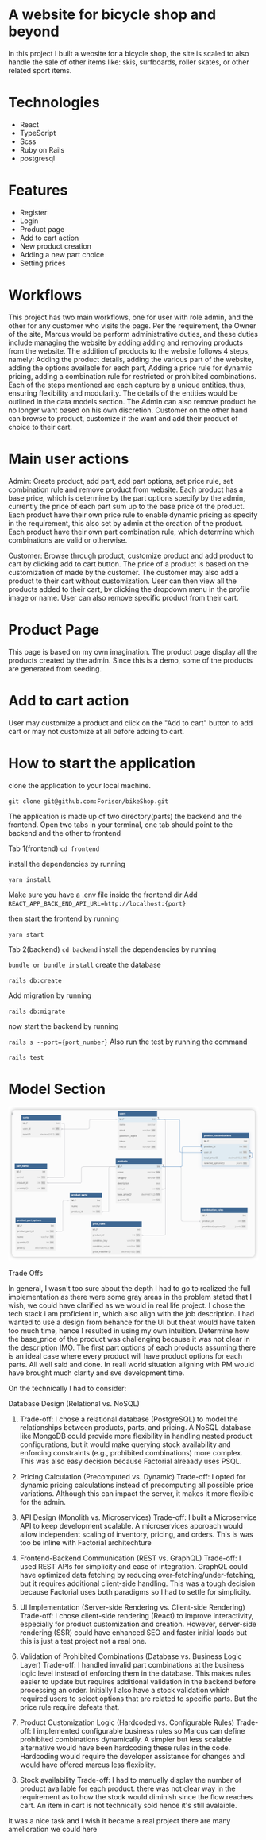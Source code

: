 # A website for bicycle shop and beyond

In this project I built a website for a bicycle shop, the site is scaled to also handle the sale of other items like:
skis, surfboards, roller skates, or other related sport items.

# Technologies

- React
- TypeScript
- Scss
- Ruby on Rails
- postgresql

# Features

- Register
- Login
- Product page
- Add to cart action
- New product creation
- Adding a new part choice
- Setting prices

# Workflows

This project has two main workflows, one for user with role admin, and the other for any customer who visits the page.
Per the requirement, the Owner of the site, Marcus would be perform administrative duties, and these duties include managing the website by adding adding and removing products
from the website.
The addition of products to the website follows 4 steps, namely: Adding the product details, adding the various part of the website, adding the options available for each part,
Adding a price rule for dynamic pricing, adding a combination rule for restricted or prohibited combinations. 
Each of the steps mentioned are each capture by a unique entities, thus, ensuring flexibility and modularity. The details of the entities would be outlined in the data models
section.
The Admin can also remove product he no longer want based on his own discretion.
Customer on the other hand can browse to product, customize if the want and add their product of choice to their cart.

# Main user actions

Admin: Create product, add part, add part options, set price rule, set combination rule and remove product from website.
Each product has a base price, which is determine by the part options specify by the admin, currently the price of each part sum up to the base price of the product.
Each product have their own price rule to enable dynamic pricing as specify in the requirement, this also set by admin at the creation of the product.
Each product have their own part combination rule, which determine which combinations are valid or otherwise.

Customer: Browse through product, customize product and add product to cart by clicking add to cart button.
The price of a product is based on the customization of made by the customer. The customer may also add a product to their cart without customization.
User can then view all the products added to their cart, by clicking the dropdown menu in the profile image or name.
User can also remove specific product from their cart.

# Product Page
This page is based on my own imagination. The product page display all the products created by the admin. Since this is a demo, some of the products are generated from seeding.

# Add to cart action
User may customize a product and click on the "Add to cart" button to add cart or may not customize at all before adding to cart.

# How to start the application

clone the application to your local machine.

`
git clone git@github.com:Forison/bikeShop.git
`

The application is made up of two directory(parts) the backend and the frontend.
Open two tabs in your terminal, one tab should point to the backend and the other to frontend

Tab 1(frontend)
`
cd frontend
`

install the dependencies by running

`
yarn install
`

Make sure you have a .env file inside the frontend dir
Add
`
REACT_APP_BACK_END_API_URL=http://localhost:{port}
`

then start the frontend by running

`
yarn start
`

Tab 2(backend)
`
cd backend
`
install the dependencies by running

`
bundle or bundle install
`
create the database 

`
rails db:create
`

Add migration by running

`
rails db:migrate
`

now start the backend by running

`
rails s --port={port_number}
`
Also run the test by running the command

`
rails test
`
# Model Section

![Data Model](erd.png)

Trade Offs

In general, I wasn't too sure about the depth I had to go to realized the full implementation as there were some gray areas in the problem stated that I wish, we could have clarified as we would in real life project. I chose the tech stack i am proficient in, which also align with the job description. I had wanted to use a design from behance for the UI but theat would have taken too much time, hence I resulted in using my own intuition.
Determine how the base_price of the product was challenging because it was not clear in the description IMO. The first part options of each products assuming there is an ideal case where every product will have product options for each parts. All well said and done. In reall world situation aligning with PM would have brought much clarity and sve development time.

On the technically I had to consider:

Database Design (Relational vs. NoSQL)

1. Trade-off: I chose a relational database (PostgreSQL) to model the relationships between products, parts, and pricing. A NoSQL database like MongoDB could provide more flexibility in handling nested product configurations, but it would make querying stock availability and enforcing constraints (e.g., prohibited combinations) more complex.
This was also easy decision because Factorial alreaady uses PSQL.

2. Pricing Calculation (Precomputed vs. Dynamic)
Trade-off: I opted for dynamic pricing calculations instead of precomputing all possible price variations. Although this can impact the server, it makes it more flexible for the admin.

3. API Design (Monolith vs. Microservices)
Trade-off: I built a Microservice API to keep development scalable. A microservices approach would allow independent scaling of inventory, pricing, and orders. This is was too be inline with Factorial architechture

4. Frontend-Backend Communication (REST vs. GraphQL)
Trade-off: I used REST APIs for simplicity and ease of integration. GraphQL could have optimized data fetching by reducing over-fetching/under-fetching, but it requires additional client-side handling. This was a tough decision because Factorial uses both paradigms so I had to settle for simplicity.

5. UI Implementation (Server-side Rendering vs. Client-side Rendering)
Trade-off: I chose client-side rendering (React) to improve interactivity, especially for product customization and creation. However, server-side rendering (SSR) could have enhanced SEO and faster initial loads but this is just a test project not a real one.

5. Validation of Prohibited Combinations (Database vs. Business Logic Layer)
Trade-off: I handled invalid part combinations at the business logic level instead of enforcing them in the database. This makes rules easier to update but requires additional validation in the backend before processing an order. Initially I also have a stock validation which required users to select options that are related to specific parts. But the price rule require defeats that.

6. Product Customization Logic (Hardcoded vs. Configurable Rules)
Trade-off: I implemented configurable business rules so Marcus can define prohibited combinations dynamically. A simpler but less scalable alternative would have been hardcoding these rules in the code. Hardcoding would require the developer assistance for changes and would have offered marcus less flexiblity.

7. Stock availability
Trade-off: I had to manually display the number of product available for each product. there was not clear way in the requirement as to how the stock would diminish since the flow reaches cart. An item in cart is not technically sold hence it's still avalaible.

It was a nice task and I wish it became a real project there are many amelioration we could here
